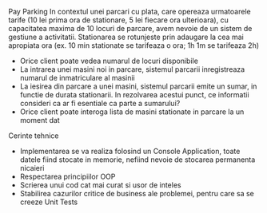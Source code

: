 ﻿Pay Parking 
In contextul unei parcari cu plata, care opereaza urmatoarele tarife (10 lei prima ora de stationare, 5 lei 
fiecare ora ulterioara), cu capacitatea maxima de 10 locuri de parcare, avem nevoie de un sistem de 
gestiune a activitatii. Stationarea se rotunjeste prin adaugare la cea mai apropiata ora (ex. 10 min 
stationate se tarifeaza o ora; 1h 1m se tarifeaza 2h) 
-  Orice client poate vedea numarul de locuri disponibile 
-  La intrarea unei masini noi in parcare, sistemul parcarii inregistreaza numarul de inmatriculare al 
masinii 
-  La iesirea din parcare a unei masini, sistemul parcarii emite un sumar, in functie de durata 
stationarii. In rezolvarea acestui punct, ce informatii consideri ca ar fi esentiale ca parte a 
sumarului? 
-  Orice client poate interoga lista de masini stationate in parcare la un moment dat 
 
Cerinte tehnice 
-  Implementarea se va realiza folosind un Console Application, toate datele fiind stocate in 
memorie, nefiind nevoie de stocarea permanenta nicaieri 
-  Respectarea principiilor OOP 
-  Scrierea unui cod cat mai curat si usor de inteles 
-  Stabilirea cazurilor critice de business ale problemei, pentru care sa se creeze Unit Tests 